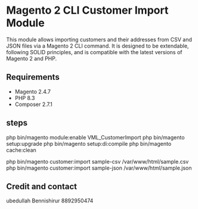# Magento 2 CLI Customer Import Module

This module allows importing customers and their addresses from CSV and JSON files via a Magento 2 CLI command. It is designed to be extendable, following SOLID principles, and is compatible with the latest versions of Magento 2 and PHP.

## Requirements

- Magento 2.4.7
- PHP 8.3
- Composer 2.7.1

## steps
php bin/magento module:enable VML_CustomerImport
php bin/magento setup:upgrade
php bin/magento setup:di:compile
php bin/magento cache:clean

php bin/magento customer:import sample-csv /var/www/html/sample.csv
php bin/magento customer:import sample-json /var/www/html/sample.json

## Credit and contact
ubedullah Bennishirur
8892950474







